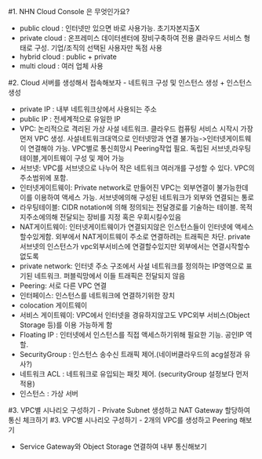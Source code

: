 #1. NHN Cloud Console 은 무엇인가요? 
- public cloud : 인터넷만 있으면 바로 사용가능. 초기자본지출X 
- private cloud : 온프레미스 데이터센터에 장비구축하여 전용 클라우드 서비스 형태로 구성.
기업/조직의 선택된 사용자만 독점 사용
- hybrid cloud : public + private
- multi cloud : 여러 업체 사용


#2. Cloud 서버를 생성해서 접속해보자 - 네트워크 구성 및 인스턴스 생성 + 인스턴스 생성
- private IP : 내부 네트워크상에서 사용되는 주소
- public IP : 전세계적으로 유일한 IP
- VPC: 논리적으로 격리된 가상 사설 네트워크. 클라우드 컴퓨팅 서비스 시작시 가장먼저 VPC 생성. 사설네트워크대역으로 인터넷망과 연결 불가능->인터넷게이트웨이 연결해야 가능. VPC별로 통신희망시 Peering작업 필요. 독립된 서브넷,라우팅테이블,게이트웨이 구성 및 제어 가능
- 서브넷: VPC를 서브넷으로 나누어 작은 네트워크 여러개를 구성할 수 있다. VPC의 주소범위에 포함.
- 인터넷게이트웨이: Private network로 만들어진 VPC는 외부연결이 불가능한데 이를 이용하여 액세스 가능. 서브넷에의해 구성된 네트워크가 외부와 연결되는 통로
- 라우팅테이블: CIDR notation에 의해 정의되는 전달경로를 기술하는 테이블. 목적지주소에의해 전달되는 장비를 지정 혹은 우회시킬수있음
- NAT게이트웨이: 인터넷게이트웨이가 연결되지않은 인스턴스들이 인터넷에 액세스 할수있게함. 외부에서 NAT게이트웨이 주소로 연결하려는 트래픽은 차단.  private 서브넷의 인스턴스가 vpc외부서비스에 연결할수있지만 외부에서는 연결시작할수없도록
- private network: 인터넷 주소 구조에서 사설 네트워크를 정의하는 IP영역으로 표기된 네트워크. 퍼블릭망에서 이들 트래픽은 전달되지 않음
- Peering: 서로 다른 VPC 연결
- 인터페이스: 인스턴스를 네트워크에 연결하기위한 장치
- colocation 게이트웨이
- 서비스 게이트웨이: VPC에서 인터넷을 경유하지않고도 VPC외부 서비스(Object Storage 등)를 이용 가능하게 함
- Floating IP : 인터넷에서 인스턴스를 직접 액세스하기위해 필요한 기능. 공인IP 역할.
- SecurityGroup : 인스턴스 송수신 트래픽 제어.(네이버클라우드의 acg설정과 유사?)
- 네트워크 ACL : 네트워크로 유입되는 패킷 제어. (securityGroup 설정보다 먼저 적용)
- 인스턴스 : 가상 서버


#3. VPC별 시나리오 구성하기 - Private Subnet 생성하고 NAT Gateway 할당하여 통신 체크하기
#3. VPC별 시나리오 구성하기 - 2개의 VPC를 생성하고 Peering 해보기
- Service Gateway와 Object Storage 연결하여 내부 통신해보기